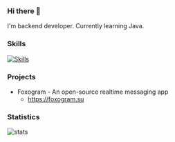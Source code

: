 ### Hi there 👋

I'm backend developer.
Currently learning Java.

### Skills

[![Skills](https://skillicons.dev/icons?i=go,java,gradle,spring,postgres,rabbitmq,linux,docker)](https://skillicons.dev)

### Projects

* Foxogram - An open-source realtime messaging app
  * https://foxogram.su

### Statistics


![stats](https://github-readme-stats.vercel.app/api?username=nelifs&show_icons=true&theme=dark)
